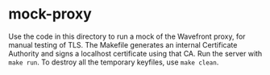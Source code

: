 # mock-proxy

Use the code in this directory to run a mock of the Wavefront proxy, for manual testing of TLS.
The Makefile generates an internal Certificate Authority and signs a localhost certificate using that CA.
Run the server with `make run`. To destroy all the temporary keyfiles, use `make clean`.